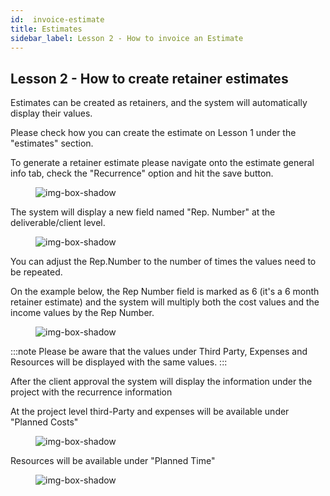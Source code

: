 ```yaml
---
id:  invoice-estimate
title: Estimates
sidebar_label: Lesson 2 - How to invoice an Estimate
---
```


## Lesson 2 - How to create retainer estimates

Estimates can be created as retainers, and the system will automatically display their values.

Please check how you can create the estimate on Lesson 1 under the "estimates" section.

To generate a retainer estimate please navigate onto the estimate general info tab, check the "Recurrence" option and hit the save button.

<figure>

![img-box-shadow](/img/university/estimates/estimates-lesson2-1.png)
<figcaption></figcaption>
</figure>

The system will display a new field named "Rep. Number" at the deliverable/client level. 

<figure>

![img-box-shadow](/img/university/estimates/estimates-lesson2-2.png)
<figcaption></figcaption>
</figure>

You can adjust the Rep.Number to the number of times the values need to be repeated.

On the example below, the Rep Number field is marked as 6 (it's a 6 month retainer estimate) and the system will multiply both the cost values and the income values by the Rep Number.

<figure>

![img-box-shadow](/img/university/estimates/estimates-lesson2-3.png)
<figcaption></figcaption>
</figure>

:::note
Please be aware that the values under Third Party, Expenses and Resources will be displayed with the same values.
:::

After the client approval the system will display the information under the project with the recurrence information

At the project level third-Party and expenses will be available under "Planned Costs"

 

<figure>

![img-box-shadow](/img/university/estimates/estimates-lesson2-4.png)
<figcaption></figcaption>
</figure>

Resources will be available under "Planned Time"

<figure>

![img-box-shadow](/img/university/estimates/estimates-lesson2-5.png)
<figcaption></figcaption>
</figure>
